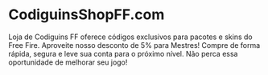 # CodiguinsShopFF.com
Loja de Codiguins FF oferece códigos exclusivos para pacotes e skins do Free Fire. Aproveite nosso desconto de 5% para Mestres! Compre de forma rápida, segura e leve sua conta para o próximo nível. Não perca essa oportunidade de melhorar seu jogo!
